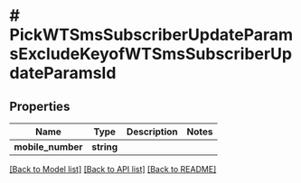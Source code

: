 # # PickWTSmsSubscriberUpdateParamsExcludeKeyofWTSmsSubscriberUpdateParamsId

## Properties

Name | Type | Description | Notes
------------ | ------------- | ------------- | -------------
**mobile_number** | **string** |  |

[[Back to Model list]](../../README.md#models) [[Back to API list]](../../README.md#endpoints) [[Back to README]](../../README.md)
